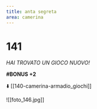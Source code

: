 ```yaml
---
title: anta segreta
area: camerina
---
```

# 141
_HAI TROVATO UN GIOCO NUOVO!_

**#BONUS +2**

⬇️ [[140-camerina-armadio_giochi]]

![[foto_146.jpg]]
